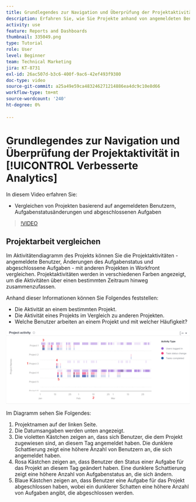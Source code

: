 ```yaml
---
title: Grundlegendes zur Navigation und Überprüfung der Projektaktivität in [!UICONTROL Verbesserte Analytics]
description: Erfahren Sie, wie Sie Projekte anhand von angemeldeten Benutzern, Aufgabenstatusänderungen und in Workfront abgeschlossenen Aufgaben vergleichen können.
activity: use
feature: Reports and Dashboards
thumbnail: 335049.png
type: Tutorial
role: User
level: Beginner
team: Technical Marketing
jira: KT-8731
exl-id: 26ac507d-b3c6-400f-9ac6-42ef493f9380
doc-type: video
source-git-commit: a25a49e59ca483246271214886ea4dc9c10e8d66
workflow-type: tm+mt
source-wordcount: '240'
ht-degree: 0%

---
```


# Grundlegendes zur Navigation und Überprüfung der Projektaktivität in [!UICONTROL Verbesserte Analytics]

In diesem Video erfahren Sie:

* Vergleichen von Projekten basierend auf angemeldeten Benutzern, Aufgabenstatusänderungen und abgeschlossenen Aufgaben

>[!VIDEO](https://video.tv.adobe.com/v/335049/?quality=12&learn=on)

## Projektarbeit vergleichen

Im Aktivitätendiagramm des Projekts können Sie die Projektaktivitäten - angemeldete Benutzer, Änderungen des Aufgabenstatus und abgeschlossene Aufgaben - mit anderen Projekten in Workfront vergleichen. Projektaktivitäten werden in verschiedenen Farben angezeigt, um die Aktivitäten über einen bestimmten Zeitraum hinweg zusammenzufassen.

Anhand dieser Informationen können Sie Folgendes feststellen:

* Die Aktivität an einem bestimmten Projekt.
* Die Aktivität eines Projekts im Vergleich zu anderen Projekten.
* Welche Benutzer arbeiten an einem Projekt und mit welcher Häufigkeit?

![Ein Bild, das die Projektaktivität mit Zahlen zu Bereichen anzeigt, die in den folgenden Aufzählungszeichen beschrieben werden](assets/section-2-5.png)

Im Diagramm sehen Sie Folgendes:

1. Projektnamen auf der linken Seite.
1. Die Datumsangaben werden unten angezeigt.
1. Die violetten Kästchen zeigen an, dass sich Benutzer, die dem Projekt zugewiesen sind, an diesem Tag angemeldet haben. Die dunklere Schattierung zeigt eine höhere Anzahl von Benutzern an, die sich angemeldet haben.
1. Rosa Kästchen zeigen an, dass Benutzer den Status einer Aufgabe für das Projekt an diesem Tag geändert haben. Eine dunklere Schattierung zeigt eine höhere Anzahl von Aufgabenstatus an, die sich ändern.
1. Blaue Kästchen zeigen an, dass Benutzer eine Aufgabe für das Projekt abgeschlossen haben, wobei ein dunklerer Schatten eine höhere Anzahl von Aufgaben angibt, die abgeschlossen werden.
